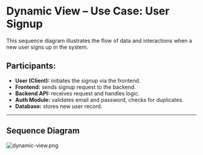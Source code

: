 # Dynamic View – Use Case: User Signup

This sequence diagram illustrates the flow of data and interactions when a new user signs up in the system.

## Participants:
- **User (Client):** initiates the signup via the frontend.
- **Frontend:** sends signup request to the backend.
- **Backend API:** receives request and handles logic.
- **Auth Module:** validates email and password, checks for duplicates.
- **Database:** stores new user record.

---

## Sequence Diagram
![dynamic-view.png](https://img.plantuml.biz/plantuml/png/XPHjRzem482_-rUS-331jcwqgYODAGmAGKKgBoDi_J9fSfC3h0OdinqOclRVTt5CGjXO8n6S-BdB-JadFMsuCjasPaQO6E6BHXXmZPryf20GQvcbq1oYuIB6gCKO3qsYx2nBALI48kNIG6Ea4cbGHjzayn6Ve9-chGPm3SVxTVgEXyzq4_hpCGMCk3OqAWBSL9tlPsO3aoJAOhHGVbqdvbphVQ8Y253jH5XWyttaBbd43N-YbK5Zw4RquCaX-FnGF7PunvZdGM0mXUiEZ6MQ6V0yngo8gswv4EZ0B4LvT3DArFPVZ4y31RWbR_06KbSTAmcYZn8wC9y5ItYlYuo_YgYtPH3yhagxwS1N7WjQZKYahU-OXH9QIoM0xkahgf0RU0LHGjUIMQgY1niCdq6i74sfDEm5JVM4b4cQn4A_owJOeTB272v6byN6ADSqrVNW0-sMs93ANLwGoq-RfvG1T1JvQZPyfOXgthRRT3E21Vx8K9kMnSlLrcsViHQjL1DhEzI1O9Fi0VFy36FQ35OLYBpP9zLqQJVaiF_W3vRm6aQBsGGoog3XyTvV-6uf7dooGGHVLKQc2U1FeOsGQnj3_ZFQpfRCTVWsbiSAUNG0XMjYKM5XuoKZ7s6Go5KiGgVZlqegk6GlEcdKon8ohxrXuwoeAUxjQiwgx9wyOfJgdkjDlRtvSOASUCfPZ2hwhyos1-Dfu2-MzBUSkGuqtTkniV7VZ_6LZtexWYmCKUlpz3Mz2zi4LRnJsWMyeFUcVGq3acLEEdVHhii9MphnDHPQQLFaFzQZS_u5_WC0)
